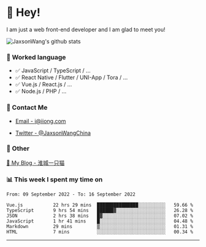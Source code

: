 # 👋 Hey!

I am just a web front-end developer and I am glad to meet you!

![JaxsonWang's github stats](https://github-readme-stats.vercel.app/api?username=JaxsonWang&&show_icons=true&&title_color=1abc9c&&icon_color=1abc9c)


### 📝 Worked language

- ✅ JavaScript / TypeScript / ...
- ✅ React Native / Flutter / UNI-App / Tora / ...
- ✅ Vue.js / React.js / ...
- ✅ Node.js / PHP / ...

### 📮 Contact Me

- [Email - i@iiong.com](mailto:i@iiong.com)

- [Twitter - @JaxsonWangChina](https://twitter.com/JaxsonWangChina)

### 🤪 Other

[📌 My Blog - 淮城一只猫](https://iiong.com)

### 📊 This week I spent my time on

<!--START_SECTION:waka-->

```text
From: 09 September 2022 - To: 16 September 2022

Vue.js           22 hrs 29 mins  ███████████████░░░░░░░░░░   59.66 %
TypeScript       9 hrs 54 mins   ██████▓░░░░░░░░░░░░░░░░░░   26.28 %
JSON             2 hrs 38 mins   █▓░░░░░░░░░░░░░░░░░░░░░░░   07.02 %
JavaScript       1 hr 41 mins    █░░░░░░░░░░░░░░░░░░░░░░░░   04.48 %
Markdown         29 mins         ▒░░░░░░░░░░░░░░░░░░░░░░░░   01.31 %
HTML             7 mins          ░░░░░░░░░░░░░░░░░░░░░░░░░   00.34 %
```

<!--END_SECTION:waka-->

---
